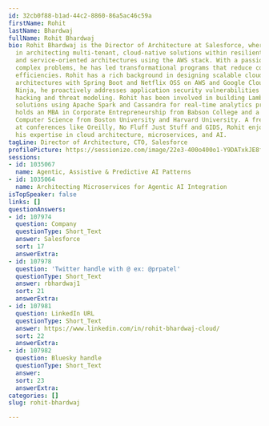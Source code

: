 ```yaml
---
id: 32cb0f88-b1ad-44c2-8860-86a5ac46c59a
firstName: Rohit
lastName: Bhardwaj
fullName: Rohit Bhardwaj
bio: Rohit Bhardwaj is the Director of Architecture at Salesforce, where he specializes
  in architecting multi-tenant, cloud-native solutions within resilient microservices
  and service-oriented architectures using the AWS stack. With a passion for solving
  complex problems, he has led transformational programs that reduce costs and improve
  efficiencies. Rohit has a rich background in designing scalable cloud microservice
  architectures with Spring Boot and Netflix OSS on AWS and Google Cloud. As a Security
  Ninja, he proactively addresses application security vulnerabilities through ethical
  hacking and threat modeling. Rohit has been involved in building Lambda architecture
  solutions using Apache Spark and Cassandra for real-time analytics projects. He
  holds an MBA in Corporate Entrepreneurship from Babson College and a Master's in
  Computer Science from Boston University and Harvard University. A frequent speaker
  at conferences like Oreilly, No Fluff Just Stuff and GIDS, Rohit enjoys sharing
  his expertise in cloud architecture, microservices, and AI.
tagLine: Director of Architecture, CTO, Salesforce
profilePicture: https://sessionize.com/image/22e3-400o400o1-Y9DATxkJE8fWD1XBuFSRCP.jpg
sessions:
- id: 1035067
  name: Agentic, Assistive & Predictive AI Patterns
- id: 1035064
  name: Architecting Microservices for Agentic AI Integration
isTopSpeaker: false
links: []
questionAnswers:
- id: 107974
  question: Company
  questionType: Short_Text
  answer: Salesforce
  sort: 17
  answerExtra:
- id: 107978
  question: 'Twitter handle with @ ex: @prpatel'
  questionType: Short_Text
  answer: rbhardwaj1
  sort: 21
  answerExtra:
- id: 107981
  question: LinkedIn URL
  questionType: Short_Text
  answer: https://www.linkedin.com/in/rohit-bhardwaj-cloud/
  sort: 22
  answerExtra:
- id: 107982
  question: Bluesky handle
  questionType: Short_Text
  answer:
  sort: 23
  answerExtra:
categories: []
slug: rohit-bhardwaj

---
```

